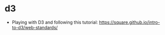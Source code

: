 # d3
* Playing with D3 and following this tutorial:
https://square.github.io/intro-to-d3/web-standards/
